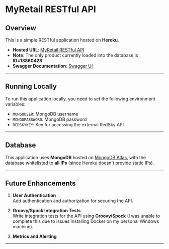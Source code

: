 # MyRetail RESTful API

## Overview

This is a simple RESTful application hosted on **Heroku**.

- **Hosted URL**: [MyRetail RESTful API](https://myretail-restful-66be21578f77.herokuapp.com/products/{id})
- **Note**: The only product currently loaded into the database is **ID=13860428**
- **Swagger Documentation**: [Swagger UI](https://myretail-restful-66be21578f77.herokuapp.com/swagger-ui.html)

---

## Running Locally

To run this application locally, you need to set the following environment variables:

- `MONGOUSER`: MongoDB username
- `MONGOPASSWORD`: MongoDB password
- `REDSKYKEY`: Key for accessing the external RedSky API

---

## Database

This application uses **MongoDB** hosted on [MongoDB Atlas](https://www.mongodb.com/), with the database whitelisted to **all IPs** (since Heroku doesn't provide static IPs).

---

## Future Enhancements

1. **User Authentication**  
   Add authentication and authorization for securing the API.

2. **Groovy/Spock Integration Tests**  
   Write integration tests for the API using **Groovy/Spock** (I was unable to complete this due to issues installing Docker on my personal Windows machine).
3. **Metrics and Alerting**

---